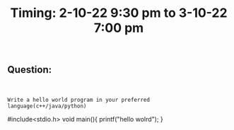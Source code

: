 <h1 align="Center">Timing: 2-10-22 9:30 pm to 3-10-22 7:00 pm</h1> <br>
<h2 align="Left">Question:</h2> <br>

```plaintext
Write a hello world program in your preferred language(c++/java/python)
```
#include<stdio.h>
void main(){
printf("hello wolrd");
}
